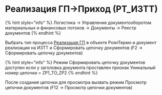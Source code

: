 # Реализация ГП->Приход (РТ\_ИЗТТ)

{% hint style="info" %}
Логистика → Управление документооборотом материальных и финансовых потоков → Документы → Реестр документов
{% endhint %}

Выбрать тип процесса [Реализация ГП](../../../realizaciya/realizaciya-produkcii.md) в объекте РоялТермо и документ реализации на ИЗТТ и Сформировать цепочку документов (F2 -> Сформировать цепочку документов)



{% hint style="info" %}
Режим Сформировать цепочку документов доступен если у заголовка документа проставлен признак Уникальный номер цепочки = ZP1\_TO\_ZP2
{% endhint %}

После создания цепочки для просмотра вызвать режим Просмотр цепочки документов (F12 -> Просмотр цепочки документов)
